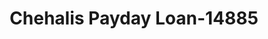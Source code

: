 ---
f_zip-code: 98532
f_state-code: WA
title: Chehalis Payday Loan-14885
f_phone: 360-740-6464
f_city-only: Chehalis
f_address: 1861 S Market Blvd Chehalis
f_location-unique-id: '14885'
slug: chehalis-payday-loan-14885
updated-on: '2024-05-30T13:46:58.046Z'
created-on: '2024-05-30T13:36:59.803Z'
published-on: '2024-05-30T13:54:32.469Z'
f_city-state: cms/city/chehalis-wa.md
f_company: cms/company/chehalis-payday-loan.md
f_state: cms/state/washington.md
layout: '[payday-loan].html'
tags: payday-loan
---